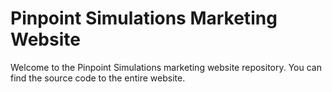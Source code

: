 # Pinpoint Simulations Marketing Website

Welcome to the Pinpoint Simulations marketing website repository. You can find the source code to the entire website.

